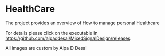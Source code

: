 # HealthCare

The project provides an overview of How to manage personal Healthcare

For details please click on the executable in https://github.com/alpaddesai/MixedSignalDesign/releases.

 All images are custom by Alpa D Desai

